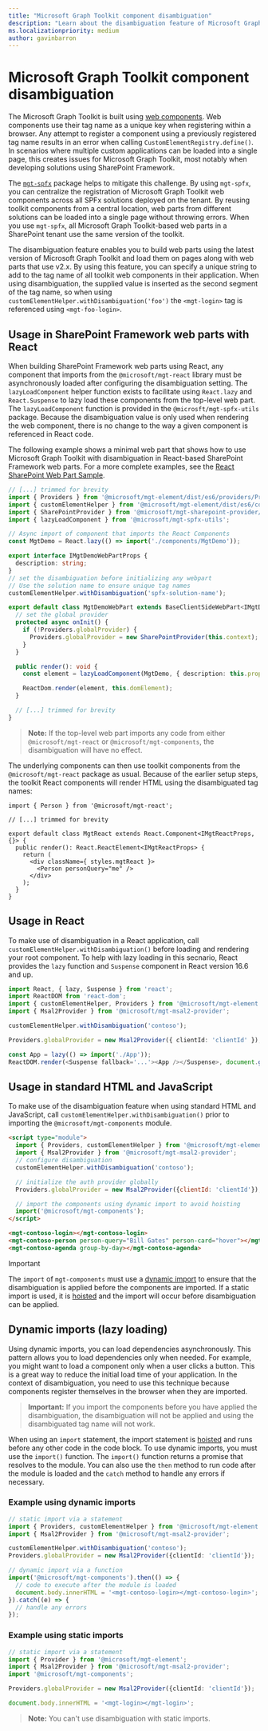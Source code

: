 ```yaml
---
title: "Microsoft Graph Toolkit component disambiguation"
description: "Learn about the disambiguation feature of Microsoft Graph Toolkit and how to use it."
ms.localizationpriority: medium
author: gavinbarron
---
```


# Microsoft Graph Toolkit component disambiguation

The Microsoft Graph Toolkit is built using [web components](https://developer.mozilla.org/en-US/docs/Web/Web_Components). Web components use their tag name as a unique key when registering within a browser. Any attempt to register a component using a previously registered tag name results in an error when calling `CustomElementRegistry.define()`. In scenarios where multiple custom applications can be loaded into a single page, this creates issues for Microsoft Graph Toolkit, most notably when developing solutions using SharePoint Framework.

The [`mgt-spfx`](https://github.com/microsoftgraph/microsoft-graph-toolkit/tree/main/packages/mgt-spfx) package helps to mitigate this challenge. By using `mgt-spfx`, you can centralize the registration of Microsoft Graph Toolkit web components across all SPFx solutions deployed on the tenant. By reusing toolkit components from a central location, web parts from different solutions can be loaded into a single page without throwing errors. When you use `mgt-spfx`, all Microsoft Graph Toolkit-based web parts in a SharePoint tenant use the same version of the toolkit.

The disambiguation feature enables you to build web parts using the latest version of Microsoft Graph Toolkit and load them on pages along with web parts that use v2.x. By using this feature, you can specify a unique string to add to the tag name of all toolkit web components in their application. When using disambiguation, the supplied value is inserted as the second segment of the tag name, so when using `customElementHelper.withDisambiguation('foo')` the `<mgt-login>` tag is referenced using `<mgt-foo-login>`.

## Usage in SharePoint Framework web parts with React

When building SharePoint Framework web parts using React, any component that imports from the `@microsoft/mgt-react` library must be asynchronously loaded after configuring the disambiguation setting. The `lazyLoadComponent` helper function exists to facilitate using `React.lazy` and `React.Suspense` to lazy load these components from the top-level web part. The `lazyLoadComponent` function is provided in the `@microsft/mgt-spfx-utils` package. Because the disambiguation value is only used when rendering the web component, there is no change to the way a given component is referenced in React code.

The following example shows a minimal web part that shows how to use Microsoft Graph Toolkit with disambiguation in React-based SharePoint Framework web parts. For a more complete examples, see the [React SharePoint Web Part Sample](https://github.com/microsoftgraph/microsoft-graph-toolkit/blob/main/samples/sp-webpart/src/webparts/mgtDemo/MgtDemoWebPart.ts).

```ts
// [...] trimmed for brevity
import { Providers } from '@microsoft/mgt-element/dist/es6/providers/Providers';
import { customElementHelper } from '@microsoft/mgt-element/dist/es6/components/customElementHelper';
import { SharePointProvider } from '@microsoft/mgt-sharepoint-provider/dist/es6/SharePointProvider';
import { lazyLoadComponent } from '@microsoft/mgt-spfx-utils';

// Async import of component that imports the React Components
const MgtDemo = React.lazy(() => import('./components/MgtDemo'));

export interface IMgtDemoWebPartProps {
  description: string;
}
// set the disambiguation before initializing any webpart
// Use the solution name to ensure unique tag names
customElementHelper.withDisambiguation('spfx-solution-name');

export default class MgtDemoWebPart extends BaseClientSideWebPart<IMgtDemoWebPartProps> {
  // set the global provider
  protected async onInit() {
    if (!Providers.globalProvider) {
      Providers.globalProvider = new SharePointProvider(this.context);
    }
  }

  public render(): void {
    const element = lazyLoadComponent(MgtDemo, { description: this.properties.description });

    ReactDom.render(element, this.domElement);
  }

  // [...] trimmed for brevity
}
```

> **Note:** If the top-level web part imports any code from either `@microsoft/mgt-react` or `@microsoft/mgt-components`, the disambiguation will have no effect.

The underlying components can then use toolkit components from the `@microsoft/mgt-react` package as usual. Because of the earlier setup steps, the toolkit React components will render HTML using the disambiguated tag names:

```tsx
import { Person } from '@microsoft/mgt-react';

// [...] trimmed for brevity

export default class MgtReact extends React.Component<IMgtReactProps, {}> {
  public render(): React.ReactElement<IMgtReactProps> {
    return (
      <div className={ styles.mgtReact }>
        <Person personQuery="me" />
      </div>
    );
  }
}
```

## Usage in React

To make use of disambiguation in a React application, call `customElementHelper.withDisambiguation()` before loading and rendering your root component. To help with lazy loading in this secnario, React provides the `lazy` function and `Suspense` component in React version 16.6 and up.

```TypeScript
import React, { lazy, Suspense } from 'react';
import ReactDOM from 'react-dom';
import { customElementHelper, Providers } from '@microsoft/mgt-element';
import { Msal2Provider } from '@microsoft/mgt-msal2-provider';

customElementHelper.withDisambiguation('contoso');

Providers.globalProvider = new Msal2Provider({ clientId: 'clientId' });

const App = lazy(() => import('./App'));
ReactDOM.render(<Suspense fallback='...'><App /></Suspense>, document.getElementById('root'));
```

## Usage in standard HTML and JavaScript

To make use of the disambiguation feature when using standard HTML and JavaScript, call `customElementHelper.withDisambiguation()` prior to importing the `@microsoft/mgt-components` module.

```html
<script type="module">
  import { Providers, customElementHelper } from '@microsoft/mgt-element';
  import { Msal2Provider } from '@microsoft/mgt-msal2-provider';
  // configure disambiguation
  customElementHelper.withDisambiguation('contoso');

  // initialize the auth provider globally
  Providers.globalProvider = new Msal2Provider({clientId: 'clientId'});

  // import the components using dynamic import to avoid hoisting
  import('@microsoft/mgt-components');
</script>

<mgt-contoso-login></mgt-contoso-login>
<mgt-contoso-person person-query="Bill Gates" person-card="hover"></mgt-contoso-person>
<mgt-contoso-agenda group-by-day></mgt-contoso-agenda>
```

> [!Important]
> The `import` of `mgt-components` must use a [dynamic import](#dynamic-imports-lazy-loading) to ensure that the disambiguation is applied before the components are imported. If a static import is used, it is [hoisted](https://developer.mozilla.org/en-US/docs/Glossary/Hoisting) and the import will occur before disambiguation can be applied.

## Dynamic imports (lazy loading)

Using dynamic imports, you can load dependencies asynchronously. This pattern allows you to load dependencies only when needed. For example, you might want to load a component only when a user clicks a button. This is a great way to reduce the initial load time of your application. In the context of disambiguation, you need to use this technique because components register themselves in the browser when they are imported.

> **Important:** If you import the components before you have applied the disambiguation, the disambiguation will not be applied and using the disambiguated tag name will not work.

When using an `import` statement, the import statement is [hoisted](https://developer.mozilla.org/en-US/docs/Glossary/Hoisting) and runs before any other code in the code block. To use dynamic imports, you must use the `import()` function. The `import()` function returns a promise that resolves to the module. You can also use the `then` method to run code after the module is loaded and the `catch` method to handle any errors if necessary.

### Example using dynamic imports

```typescript
// static import via a statement
import { Providers, customElementHelper } from '@microsoft/mgt-element';
import { Msal2Provider } from '@microsoft/mgt-msal2-provider';

customElementHelper.withDisambiguation('contoso');
Providers.globalProvider = new Msal2Provider({clientId: 'clientId'});

// dynamic import via a function
import('@microsoft/mgt-components').then(() => {
  // code to execute after the module is loaded
  document.body.innerHTML = '<mgt-contoso-login></mgt-contoso-login>';
}).catch((e) => {
  // handle any errors
});
```

### Example using static imports

```typescript
// static import via a statement
import { Provider } from '@microsoft/mgt-element';
import { Msal2Provider } from '@microsoft/mgt-msal2-provider';
import '@microsoft/mgt-components';

Providers.globalProvider = new Msal2Provider({clientId: 'clientId'});

document.body.innerHTML = '<mgt-login></mgt-login>';
```

> **Note:** You can't use disambiguation with static imports.
